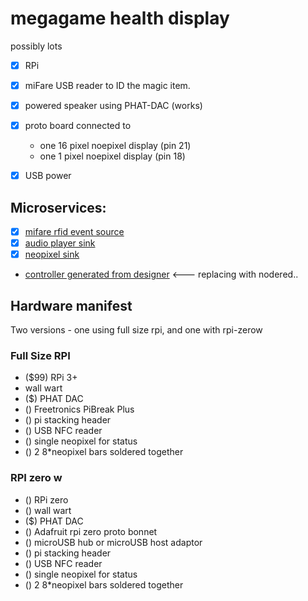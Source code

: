 # megagame health display

possibly lots


* [x] RPi
* [x] miFare USB reader to ID the magic item.
* [x] powered speaker using PHAT-DAC (works)
* [x] proto board connected to 
  * one 16 pixel noepixel display (pin 21) 
  * one 1 pixel noepixel display (pin 18) 
* [x] USB power



## Microservices:

* [x] [mifare rfid event source](../../src/RPi/rfid-mifare/main.py)
* [x] [audio player sink](../../src/RPi/audio/main.py)
* [x] [neopixel sink](../../src/RPi/megagame/main.py)
* [controller generated from designer](../../controller/megagame/main.py)  <--- replacing with nodered..

## Hardware manifest

Two versions - one using full size rpi, and one with rpi-zerow

### Full Size RPI

* ($99) RPi 3+
* wall wart
* ($) PHAT DAC 
* () Freetronics PiBreak Plus
* () pi stacking header
* () USB NFC reader
* () single neopixel for status
* () 2 8*neopixel bars soldered together

### RPI zero w

* ()  RPi zero
* () wall wart
* ($) PHAT DAC 
* () Adafruit rpi zero proto bonnet
* () microUSB hub or microUSB host adaptor
* () pi stacking header
* () USB NFC reader
* () single neopixel for status
* () 2 8*neopixel bars soldered together
